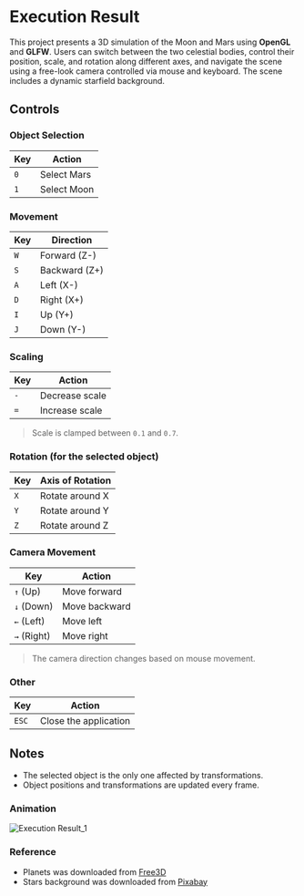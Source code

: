 # Execution Result
This project presents a 3D simulation of the Moon and Mars using **OpenGL** and **GLFW**. Users can switch between the two celestial bodies, control their position, scale, and rotation along different axes, and navigate the scene using a free-look camera controlled via mouse and keyboard. The scene includes a dynamic starfield background.

## Controls

### Object Selection
| Key | Action       |
|-----|--------------|
| `0` | Select Mars  |
| `1` | Select Moon  |

### Movement
| Key | Direction        |
|-----|------------------|
| `W` | Forward (Z-)     |
| `S` | Backward (Z+)    |
| `A` | Left (X-)        |
| `D` | Right (X+)       |
| `I` | Up (Y+)          |
| `J` | Down (Y-)        |

### Scaling
| Key     | Action          |
|---------|-----------------|
| `-`     | Decrease scale  |
| `=`     | Increase scale  |

> Scale is clamped between `0.1` and `0.7`.

### Rotation (for the selected object)
| Key | Axis of Rotation |
|-----|------------------|
| `X` | Rotate around X  |
| `Y` | Rotate around Y  |
| `Z` | Rotate around Z  |

### Camera Movement
| Key         | Action           |
|-------------|------------------|
| `↑` (Up)    | Move forward     |
| `↓` (Down)  | Move backward    |
| `←` (Left)  | Move left        |
| `→` (Right) | Move right       |

> The camera direction changes based on mouse movement.

### Other
| Key       | Action                    |
|-----------|---------------------------|
| `ESC`     | Close the application     |

## Notes
- The selected object is the only one affected by transformations.
- Object positions and transformations are updated every frame.

### Animation
![Execution Result_1](img/planets.gif)

### Reference

- Planets was downloaded from [Free3D](https://free3d.com/)
- Stars background was downloaded from  [Pixabay](https://pixabay.com/pt/photos/estrelas-c%C3%A9u-noite-estrelado-1654074/)